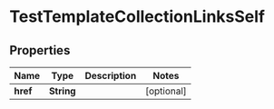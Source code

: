 

# TestTemplateCollectionLinksSelf


## Properties

| Name | Type | Description | Notes |
|------------ | ------------- | ------------- | -------------|
|**href** | **String** |  |  [optional] |



